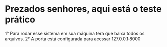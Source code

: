 <h1>Prezados senhores, aqui está o teste prático</h1>

1° Para rodar esse sistema em sua máquina terá que baixa todos os arquivos.
2° A porta está configurada para acessar 127.0.0.1:8000
